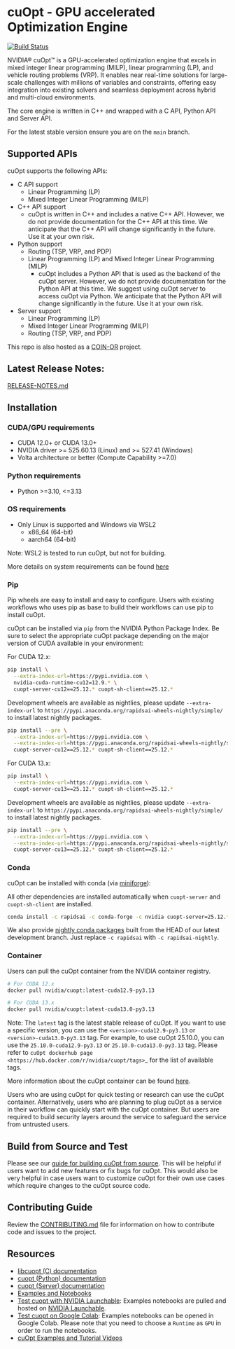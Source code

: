 # cuOpt - GPU accelerated Optimization Engine

[![Build Status](https://github.com/NVIDIA/cuopt/actions/workflows/build.yaml/badge.svg)](https://github.com/NVIDIA/cuopt/actions/workflows/build.yaml)

NVIDIA® cuOpt™ is a GPU-accelerated optimization engine that excels in mixed integer linear programming (MILP), linear programming (LP), and vehicle routing problems (VRP). It enables near real-time solutions for large-scale challenges with millions of variables and constraints, offering
easy integration into existing solvers and seamless deployment across hybrid and multi-cloud environments.

The core engine is written in C++ and wrapped with a C API, Python API and Server API.

For the latest stable version ensure you are on the `main` branch.

## Supported APIs

cuOpt supports the following APIs:

- C API support
    - Linear Programming (LP)
    - Mixed Integer Linear Programming (MILP)
- C++ API support
    - cuOpt is written in C++ and includes a native C++ API. However, we do not provide documentation for the C++ API at this time. We anticipate that the C++ API will change significantly in the future. Use it at your own risk.
- Python support
    - Routing (TSP, VRP, and PDP)
    - Linear Programming (LP) and Mixed Integer Linear Programming (MILP)
        - cuOpt includes a Python API that is used as the backend of the cuOpt server. However, we do not provide documentation for the Python API at this time. We suggest using cuOpt server to access cuOpt via Python. We anticipate that the Python API will change significantly in the future. Use it at your own risk.
- Server support
    - Linear Programming (LP)
    - Mixed Integer Linear Programming (MILP)
    - Routing (TSP, VRP, and PDP)

This repo is also hosted as a [COIN-OR](http://github.com/coin-or/cuopt/) project.

## Latest Release Notes:

[RELEASE-NOTES.md](RELEASE-NOTES.md)

## Installation

### CUDA/GPU requirements

* CUDA 12.0+ or CUDA 13.0+
* NVIDIA driver >= 525.60.13 (Linux) and >= 527.41 (Windows)
* Volta architecture or better (Compute Capability >=7.0)

### Python requirements

* Python >=3.10, <=3.13

### OS requirements

* Only Linux is supported and Windows via WSL2
    * x86_64 (64-bit)
    * aarch64 (64-bit)

Note: WSL2 is tested to run cuOpt, but not for building.

More details on system requirements can be found [here](https://docs.nvidia.com/cuopt/user-guide/latest/system-requirements.html)

### Pip

Pip wheels are easy to install and easy to configure. Users with existing workflows who uses pip as base to build their workflows can use pip to install cuOpt.

cuOpt can be installed via `pip` from the NVIDIA Python Package Index.
Be sure to select the appropriate cuOpt package depending
on the major version of CUDA available in your environment:

For CUDA 12.x:

```bash
pip install \
  --extra-index-url=https://pypi.nvidia.com \
  nvidia-cuda-runtime-cu12=12.9.* \
  cuopt-server-cu12==25.12.* cuopt-sh-client==25.12.*
```

Development wheels are available as nightlies, please update `--extra-index-url` to `https://pypi.anaconda.org/rapidsai-wheels-nightly/simple/` to install latest nightly packages.
```bash
pip install --pre \
  --extra-index-url=https://pypi.nvidia.com \
  --extra-index-url=https://pypi.anaconda.org/rapidsai-wheels-nightly/simple/ \
  cuopt-server-cu12==25.12.* cuopt-sh-client==25.12.*
```

For CUDA 13.x:

```bash
pip install \
  --extra-index-url=https://pypi.nvidia.com \
  cuopt-server-cu13==25.12.* cuopt-sh-client==25.12.*
```

Development wheels are available as nightlies, please update `--extra-index-url` to `https://pypi.anaconda.org/rapidsai-wheels-nightly/simple/` to install latest nightly packages.
```bash
pip install --pre \
  --extra-index-url=https://pypi.nvidia.com \
  --extra-index-url=https://pypi.anaconda.org/rapidsai-wheels-nightly/simple/ \
  cuopt-server-cu13==25.12.* cuopt-sh-client==25.12.*
```


### Conda

cuOpt can be installed with conda (via [miniforge](https://github.com/conda-forge/miniforge)):

All other dependencies are installed automatically when `cuopt-server` and `cuopt-sh-client` are installed.

```bash
conda install -c rapidsai -c conda-forge -c nvidia cuopt-server=25.12.* cuopt-sh-client=25.12.*
```

We also provide [nightly conda packages](https://anaconda.org/rapidsai-nightly) built from the HEAD
of our latest development branch. Just replace `-c rapidsai` with `-c rapidsai-nightly`.

### Container

Users can pull the cuOpt container from the NVIDIA container registry.

```bash
# For CUDA 12.x
docker pull nvidia/cuopt:latest-cuda12.9-py3.13

# For CUDA 13.x
docker pull nvidia/cuopt:latest-cuda13.0-py3.13
```

Note: The ``latest`` tag is the latest stable release of cuOpt. If you want to use a specific version, you can use the ``<version>-cuda12.9-py3.13`` or ``<version>-cuda13.0-py3.13`` tag. For example, to use cuOpt 25.10.0, you can use the ``25.10.0-cuda12.9-py3.13`` or ``25.10.0-cuda13.0-py3.13`` tag. Please refer to `cuOpt dockerhub page <https://hub.docker.com/r/nvidia/cuopt/tags>`_ for the list of available tags.

More information about the cuOpt container can be found [here](https://docs.nvidia.com/cuopt/user-guide/latest/cuopt-server/quick-start.html#container-from-docker-hub).

Users who are using cuOpt for quick testing or research can use the cuOpt container. Alternatively, users who are planning to plug cuOpt as a service in their workflow can quickly start with the cuOpt container. But users are required to build security layers around the service to safeguard the service from untrusted users.

## Build from Source and Test

Please see our [guide for building cuOpt from source](CONTRIBUTING.md#setting-up-your-build-environment). This will be helpful if users want to add new features or fix bugs for cuOpt. This would also be very helpful in case users want to customize cuOpt for their own use cases which require changes to the cuOpt source code.

## Contributing Guide

Review the [CONTRIBUTING.md](CONTRIBUTING.md) file for information on how to contribute code and issues to the project.

## Resources

- [libcuopt (C) documentation](https://docs.nvidia.com/cuopt/user-guide/latest/cuopt-c/index.html)
- [cuopt (Python) documentation](https://docs.nvidia.com/cuopt/user-guide/latest/cuopt-python/index.html)
- [cuopt (Server) documentation](https://docs.nvidia.com/cuopt/user-guide/latest/cuopt-server/index.html)
- [Examples and Notebooks](https://github.com/NVIDIA/cuopt-examples)
- [Test cuopt with NVIDIA Launchable](https://brev.nvidia.com/launchable/deploy?launchableID=env-2qIG6yjGKDtdMSjXHcuZX12mDNJ): Examples notebooks are pulled and hosted on [NVIDIA Launchable](https://docs.nvidia.com/brev/latest/).
- [Test cuopt on Google Colab](https://colab.research.google.com/github/nvidia/cuopt-examples/): Examples notebooks can be opened in Google Colab. Please note that you need to choose a `Runtime` as `GPU` in order to run the notebooks.
- [cuOpt Examples and Tutorial Videos](https://docs.nvidia.com/cuopt/user-guide/latest/resources.html#cuopt-examples-and-tutorials-videos)
